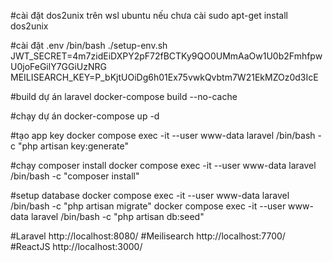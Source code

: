 #cài đặt dos2unix trên wsl ubuntu nếu chưa cài
sudo apt-get install dos2unix

#cài đặt .env
/bin/bash ./setup-env.sh
JWT_SECRET=4m7zidEiDXPY2pF72fBCTKy9QO0UMmAaOw1U0b2FmhfpwU0joFeGilY7GGiUzNRG
MEILISEARCH_KEY=P_bKjtUOiDg6h01Ex75vwkQvbtm7W21EkMZOz0d3IcE

#build dự án laravel
docker-compose build --no-cache

#chạy dự án
docker-compose up -d

#tạo app key
docker compose exec -it --user www-data laravel /bin/bash -c "php artisan key:generate"

#chạy composer install
docker compose exec -it --user www-data laravel /bin/bash -c "composer install"

#setup database
docker compose exec -it --user www-data laravel /bin/bash -c "php artisan migrate"
docker compose exec -it --user www-data laravel /bin/bash -c "php artisan db:seed"

#Laravel http://localhost:8080/
#Meilisearch http://localhost:7700/
#ReactJS http://localhost:3000/
